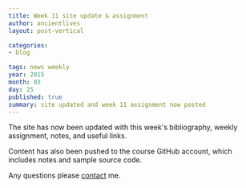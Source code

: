 ```yaml
---
title: Week 11 site update & assignment
author: ancientlives
layout: post-vertical

categories:
- blog

tags: news weekly
year: 2015
month: 03
day: 25
published: true
summary: site updated and week 11 assignment now posted
---
```


The site has now been updated with this week's bibliography, weekly assignment, notes, and useful links.

Content has also been pushed to the course GitHub account, which includes notes and sample source code. 

Any questions please [contact](/contact) me.